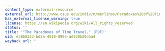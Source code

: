 ```yaml
---
content_type: external-resource
external_url: http://www.csus.edu/indiv/m/merlinos/Paradoxes%20of%20Time%20Travel.pdf
has_external_license_warning: true
license: https://en.wikipedia.org/wiki/All_rights_reserved
status: ''
title: '"The Paradoxes of Time Travel." (PDF)'
uid: e38b0333-bd2a-4819-899a-ad930b20dba4
wayback_url: ''
---
```

